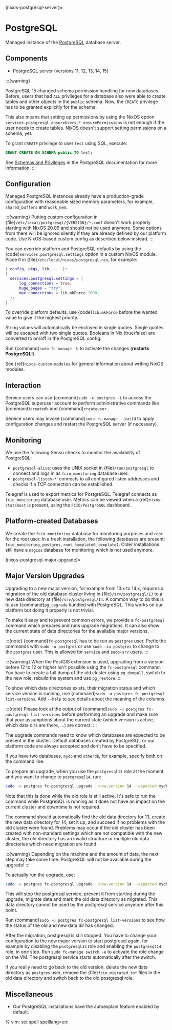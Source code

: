 (nixos-postgresql-server)=

# PostgreSQL

Managed instance of the [PostgreSQL](http://postgresql.org) database server.

## Components

- PostgreSQL server (versions 11, 12, 13, 14, 15)

:::{warning}

PostgreSQL 15 changed schema permission handling for new databases. Before,
users that had `ALL` privileges for a database also were able to create tables and
other objects in the `public` schema. Now, the `CREATE` privilege has to be
granted explicitly for the schema.

This also means that setting up permissions by using the NixOS option
`services.postgresql.ensureUsers.*.ensurePermissions` is not enough if the user
needs to create tables. NixOS doesn't support setting permissions on a schema, yet.

To grant `CREATE` privilege to user `test` using SQL, execute:

~~~sql
GRANT CREATE ON SCHEMA public TO test;
~~~

See [Schemas and Privileges](https://www.postgresql.org/docs/15/ddl-schemas.html#DDL-SCHEMAS-PRIV)
in the PostgreSQL documentation for more information.
:::

## Configuration

Managed PostgreSQL instances already have a production-grade configuration with
reasonable sized memory parameters, for example, `shared_buffers` and `work_mem`.

:::{warning}
Putting custom configuration in {file}`/etc/local/postgresql/{VERSION}/*.conf`
doesn't work properly starting with NixOS 20.09 and should not be used anymore.
Some options from there will be ignored silently if they are already defined
by our platform code. Use NixOS-based custom config as described below instead.
:::

You can override platform and PostgreSQL defaults by using the
{code}`services.postgresql.settings` option in a custom NixOS module.
Place it in {file}`/etc/local/nixos/postgresql.nix`, for example:

```nix
{ config, pkgs, lib, ... }:
{
  services.postgresql.settings = {
      log_connections = true;
      huge_pages = "try";
      max_connections = lib.mkForce 1000;
  };
}
```

To override platform defaults, use {code}`lib.mkForce` before the wanted value
to give it the highest priority.

String values will automatically be enclosed in single quotes.
Single quotes will be escaped with two single quotes.
Booleans in Nix (true/false) are converted to on/off in the PostgreSQL config.

Run {command}`sudo fc-manage -b` to activate the changes (**restarts PostgreSQL!**).

See {ref}`nixos-custom-modules` for general information about writing NixOS
modules.

## Interaction

Service users can use {command}`sudo -u postgres -i` to access the
PostgreSQL superuser account to perform administrative commands like
{command}`createdb` and {command}`createuser`.

Service users may invoke {command}`sudo fc-manage --build`
to apply configuration changes and restart the PostgreSQL
server (if necessary).

## Monitoring

We use the following Sensu checks to monitor the availability of PostgreSQL:

- `postgresql-alive`: uses the UNIX socket in {file}`/run/postgresql` to
  connect and logs in as `fcio_monitoring` database user.
- `postgresql-listen-*`: connects to all configured listen addresses
  and checks if a TCP connection can be established.

Telegraf is used to export metrics for PostgreSQL. Telegraf connects as
`fcio_monitoring` database user. Metrics can be viewed when a {ref}`nixos-statshost`
is present, using the `FCIO/PostgreSQL` dashboard.

## Platform-created Databases

We create the `fcio_monitoring` database for monitoring purposes and `root`
for the root user. In a fresh installation, the following databases are
present: `fcio_monitoring`, `postgres`, `root`, `template0`, `template1`.
Older installations still have a `nagios` database for monitoring which is
not used anymore.

(nixos-postgresql-major-upgrade)=

## Major Version Upgrades

Upgrading to a new major version, for example from 13.x to 14.x, requires a
migration of the old database cluster living in {file}`/srv/postgresql/13` to
a new data directory at {file}`/srv/postgresql/14`. A common way to do this
is to use {command}`pg_upgrade` bundled with PostgreSQL. This works on our
platform but doing it properly is not trivial.

To make it easy and to prevent common errors, we provide a `fc-postgresql`
command which prepares and runs upgrade migrations. It can also show the
current state of data directories for the available major versions.

:::{note}
{command}`fc-postgresql` has to be run as `postgres` user. Prefix the
commands with `sudo -u postgres` or use `sudo -iu postgres` to change
to the `postgres` user. This is allowed for `service` and `sudo-srv`
users.
:::

:::{warning}
When the PostGIS extension is used, upgrading from a version before 12
to 12 or higher isn't possible using the `fc-postgresql` command.
You have to create a full dump of the old cluster using `pg_dumpall`,
switch to the new role, rebuild the system and use `pg_restore`.
:::

To show which data directories exists, their migration status and which
service version is running, use {command}`sudo -u postgres fc-postgresql list-versions`.
Add `--help` to see details about the meaning of the columns.

:::{note}
Please look at the output of {command}`sudo -u postgres fc-postgresql list-versions`
before performing an upgrade and make sure that your assumptions about
the current state (which version is active, which data dirs are there, ...)
are correct.
:::

The upgrade commands need to know which databases are expected to be present
in the cluster. Default databases created by PostgreSQL or our platform code
are always accepted and don't have to be specified.

If you have two databases, `mydb` and `otherdb`, for example, specify both on
the command line.

To prepare an upgrade, when you use the `postgresql13` role at the moment, and
you want to change to `postgresql14`, run:

```sh
sudo -u postgres fc-postgresql upgrade --new-version 14 --expected mydb --expected otherdb
```

Note that this is done while the old role is still active. It's safe to run
the command while PostgreSQL is running as it does not have an impact on the
current cluster and downtime is not required.

The command should automatically find the old data directory for 13, create
the new data directory for 14, set it up, and succeed if no problems with the
old cluster were found. Problems may occur if the old cluster has been
created with non-standard settings which are not compatible with the new
cluster, the old directory has an invalid structure or multiple old data
directories which need migration are found.

:::{warning}
Depending on the machine and the amount of data, the next step may take
some time. PostgreSQL will not be available during the upgrade!
:::

To actually run the upgrade, use:

```sh
sudo -u postgres fc-postgresql upgrade --new-version 14 --expected mydb --expected otherdb --upgrade-now
```

This will stop the postgresql service, prevent it from starting during the
upgrade, migrate data and mark the old data directory as migrated. This data
directory cannot be used by the postgresql service anymore after this point.

Run {command}`sudo -u postgres fc-postgresql list-versions` to see how the
status of the old and new data dir has changed.

After the migration, postgresql is still stopped. You have to change your
configuration to the new major version to start postgresql again, for example
by disabling the `postgresql13` role and enabling the `postgresql14` role, in
one step. Run `sudo fc-manage switch -e` to activate the role change on the
VM. The postgresql service starts automatically after the switch.

If you really need to go back to the old version, delete the new data directory
as `postgres` user, remove the {file}`fcio_migrated_to*` files in the old data
directory and switch back to the old postgresql role.

## Miscellaneous

- Our PostgreSQL installations have the autoexplain feature enabled by default.

% vim: set spell spelllang=en:
